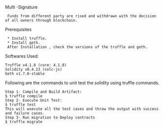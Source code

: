 Multi -Signature

     Funds from different party are rised and withdrawn with the decision of all owners through blockchain.


Prerequisites

     * Install truffle.
     * Install geth.
     After Installation , check the versions of the truffle and geth.

Softwares Used:

    Truffle v4.1.8 (core: 4.1.8)
    Solidity v0.4.23 (solc-js)
    Geth v1.7.0-stable

Following are the commands to unit test the solidity using truffle commands.

    Step 1- Compile and Build Artifact:
    $ truffle compile
    Step 2- Execute Unit Test:
    $ truffle test
    This will wxecute all the test cases and throw the output with success and failure cases.
    Step 3- Run migration to Deploy contracts
    $ truffle migrate




